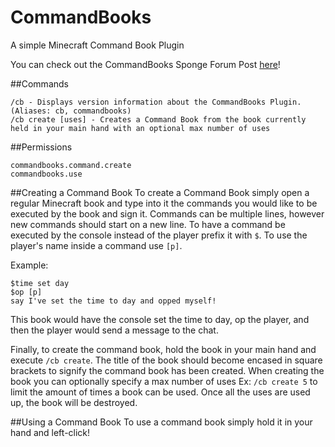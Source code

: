 # CommandBooks
A simple Minecraft Command Book Plugin

You can check out the CommandBooks Sponge Forum Post [here](https://forums.spongepowered.org/t/commandbooks-like-signs-try-books/16165 "CommandBooks Sponge Forum Post")!

##Commands

    /cb - Displays version information about the CommandBooks Plugin. (Aliases: cb, commandbooks)
    /cb create [uses] - Creates a Command Book from the book currently held in your main hand with an optional max number of uses


##Permissions
```
commandbooks.command.create
commandbooks.use
```

##Creating a Command Book
To create a Command Book simply open a regular Minecraft book and type into it the commands you would like to be executed by the book and sign it.
Commands can be multiple lines, however new commands should start on a new line.
To have a command be executed by the console instead of the player prefix it with `$`.
To use the player's name inside a command use `[p]`.

Example:

    $time set day
    $op [p]
    say I've set the time to day and opped myself!

This book would have the console set the time to day, op the player, and then the player would send a message to the chat.

Finally, to create the command book, hold the book in your main hand and execute `/cb create`.
The title of the book should become encased in square brackets to signify the command book has been created.
When creating the book you can optionally specify a max number of uses Ex: `/cb create 5` to limit the amount of times a book can be used.
Once all the uses are used up, the book will be destroyed.

##Using a Command Book
To use a command book simply hold it in your hand and left-click!
